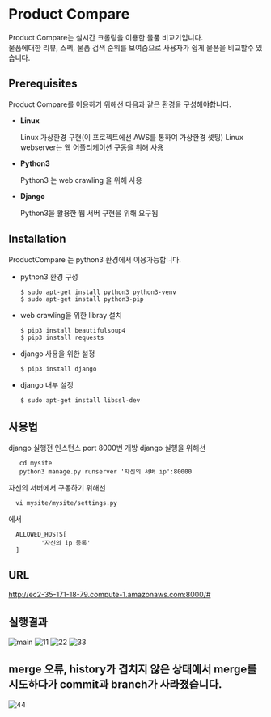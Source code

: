 # Product Compare
 Product Compare는 실시간 크롤링을 이용한 물품 비교기입니다.  
 물품에대한 리뷰, 스펙, 물품 검색 순위를 보여줌으로 사용자가 쉽게 물품을 비교할수 있습니다.
## Prerequisites
 Product Compare를 이용하기 위해선 다음과 같은 환경을 구성해야합니다.
 * **Linux**   
   
   Linux 가상환경 구현(이 프로젝트에선 AWS를 통하여 가상환경 셋팅)
   Linux webserver는 웹 어플리케이션 구동을 위해 사용
   
 * **Python3**
  
   Python3 는 web crawling 을 위해 사용

 * **Django**  
  
   Python3을 활용한 웹 서버 구현을 위해 요구됨  
    

## Installation   
  ProductCompare 는 python3 환경에서 이용가능합니다.
  
 * python3 환경 구성
     
       $ sudo apt-get install python3 python3-venv
       $ sudo apt-get install python3-pip
       
 * web crawling을 위한 libray 설치
 
       $ pip3 install beautifulsoup4
       $ pip3 install requests

 * django 사용을 위한 설정
    
       $ pip3 install django

 * django 내부 설정
      
       $ sudo apt-get install libssl-dev 
## 사용법 
  django 실행전 인스턴스 port 8000번 개방
  django 실행을 위해선 
       
       cd mysite
       python3 manage.py runserver '자신의 서버 ip':80000
  
  자신의 서버에서 구동하기 위해선
  
      vi mysite/mysite/settings.py
  에서
  
      ALLOWED_HOSTS[
             '자신의 ip 등록'
      ]
  
  ## URL
  http://ec2-35-171-18-79.compute-1.amazonaws.com:8000/#
  
  ## 실행결과
  ![main](https://user-images.githubusercontent.com/43310063/70493292-7bfe1380-1b4a-11ea-8af0-156b9bffc8d6.JPG)
  ![11](https://user-images.githubusercontent.com/43310063/70493349-b7004700-1b4a-11ea-9fe4-414c8fa60c54.JPG)
  ![22](https://user-images.githubusercontent.com/43310063/70493352-b9fb3780-1b4a-11ea-879b-a6720855d023.JPG)
  ![33](https://user-images.githubusercontent.com/43310063/70493355-bb2c6480-1b4a-11ea-9323-499238b956c3.JPG)

 ## merge 오류, history가 겹치지 않은 상태에서 merge를 시도하다가 commit과 branch가 사라졌습니다.
 ![44](https://user-images.githubusercontent.com/43310063/70497454-94742b00-1b56-11ea-9525-c23b8de2b102.JPG)
